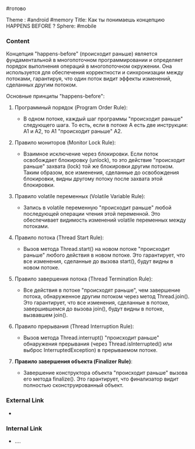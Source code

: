#готово 

Theme : #android #memory 
Title: Как ты понимаешь концепцию HAPPENS BEFORE ?
Sphere: #mobile 

### Content

Концепция "happens-before" (происходит раньше) является фундаментальной в многопоточном программировании и определяет порядок выполнения операций в многопоточном окружении. Она используется для обеспечения корректности и синхронизации между потоками, гарантируя, что один поток видит эффекты изменений, сделанных другим потоком. 

Основные принципы "happens-before":

1. Программный порядок (Program Order Rule):
   - В одном потоке, каждый шаг программы "происходит раньше" следующего шага. То есть, если в потоке A есть две инструкции: A1 и A2, то A1 "происходит раньше" A2.

2. Правило мониторов (Monitor Lock Rule):
   - Взаимное исключение через блокировки. Если поток освобождает блокировку (unlock), то это действие "происходит раньше" захвата (lock) той же блокировки другим потоком. Таким образом, все изменения, сделанные до освобождения блокировки, видны другому потоку после захвата этой блокировки.

3. Правило volatile переменных (Volatile Variable Rule):
   - Запись в volatile переменную "происходит раньше" любой последующей операции чтения этой переменной. Это обеспечивает видимость изменений volatile переменных между потоками.

4. Правило потока (Thread Start Rule):
   - Вызов метода Thread.start() на новом потоке "происходит раньше" любого действия в новом потоке. Это гарантирует, что все изменения, сделанные до вызова start(), будут видны в новом потоке.

5. Правило завершения потока (Thread Termination Rule):
   - Все действия в потоке "происходят раньше", чем завершение потока, обнаруженное другим потоком через метод Thread.join(). Это гарантирует, что все изменения, сделанные в потоке, завершившемся до вызова join(), будут видны в потоке, вызвавшем join().

6. Правило прерывания (Thread Interruption Rule):
   - Вызов метода Thread.interrupt() "происходит раньше" обнаружения прерывания (через Thread.isInterrupted() или выброс InterruptedException) в прерываемом потоке.

7. **Правило завершения объекта (Finalizer Rule)**:
   - Завершение конструктора объекта "происходит раньше" вызова его метода finalize(). Это гарантирует, что финализатор видит полностью сконструированный объект.

### External Link

- 

### Internal Link

- ....